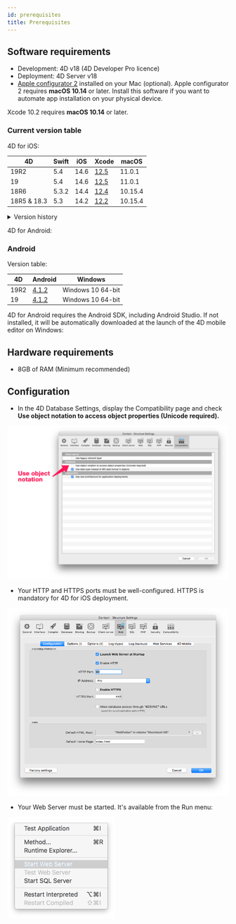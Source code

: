 ```yaml
---
id: prerequisites
title: Prerequisites
---
```


## Software requirements

* Development: 4D v18 (4D Developer Pro licence)
* Deployment: 4D Server v18
* [Apple configurator 2](https://itunes.apple.com/us/app/apple-configurator-2/id1037126344) installed on your Mac (optional). Apple configurator 2 requires **macOS 10.14** or later. Install this software if you want to automate app installation on your physical device.

Xcode 10.2 requires **macOS 10.14** or later.

### Current version table

4D for iOS:

| 4D | Swift | iOS | Xcode | macOS |
|---|---|---|---|---|
| 19R2  | 5.4| 14.6 | [12.5](https://developer.apple.com/services-account/download?path=/Developer_Tools/Xcode_12.5/Xcode_12.5.xip) | 11.0.1 |  
| 19  | 5.4| 14.6 | [12.5](https://developer.apple.com/services-account/download?path=/Developer_Tools/Xcode_12.5/Xcode_12.5.xip) | 11.0.1 |  
| 18R6  | 5.3.2| 14.4 | [12.4](https://developer.apple.com/services-account/download?path=/Developer_Tools/Xcode_12.4/Xcode_12.4.xip) | 10.15.4 |
| 18R5 & 18.3  | 5.3 | 14.2 | [12.2](https://developer.apple.com/services-account/download?path=/Developer_Tools/Xcode_12.2/Xcode_12.2.xip) | 10.15.4 |

<details><summary>Version history</summary>

| 4D | Swift | iOS | Xcode | macOS |
|---|---|---|---|---|
| 18R4  | 5.3 | 14.0| 12.0|10.15.4|
| 18R3  | 5.2.4 | 13.5|11.5|10.15.2|
| 18.2  | 5.2 | 13.4|11.4|10.15.2|
| 18.1  | 5.1.3 | 13.3| 11.3.1 | 10.14.4 |
| 18R2  | 5.1.3 | 13.3| 11.3.1 | 10.14.4 |
| 18  | 5.1 | 13.2| 11.2 | 10.14.4 |
| 17R6  | 5.0 | 12.2 | 10.2.1 | 10.14.4 |
| 17R5  | 4.2.1 | 12.2 | 10.2 | 10.14.3 |
| 17R4  | 4.2.1 | 12 | 10.1 | 10.13.6 |
| 17R3  | 4.2 | 12 | 10.0 | 10.13.6 |
| 17R2 | 4.1.2| 11.4 | 9.4 | 10.13.2 |
| 17R2 | 4.1| 11.3 | 9.3.1 | 10.13.2 |
</details>

4D for Android:

### Android

Version table:

| 4D | Android | Windows |
|---|---|---|
| 19R2  | [4.1.2](https://developer.android.com/studio/archive) | Windows 10 64-bit |
| 19  | [4.1.2](https://developer.android.com/studio/archive) | Windows 10 64-bit |

4D for Android requires the Android SDK, including Android Studio. If not installed, it will be automatically downloaded at the launch of the 4D mobile editor on Windows:

## Hardware requirements

* 8GB of RAM (Minimum recommended)

## Configuration

* In the 4D Database Settings, display the Compatibility page and check **Use object notation to access object properties (Unicode required).**

![Use object notation](assets/en/prerequisites/Use-object-notation.png)

* Your HTTP and HTTPS ports must be well-configured. HTTPS is mandatory for  4D for iOS deployment.

![Web Configuration](assets/en/prerequisites/Web-Configuration.png)

* Your Web Server must be started. It's available from the Run menu:

![Start web server](assets/en/prerequisites/Start-web-server.png)
